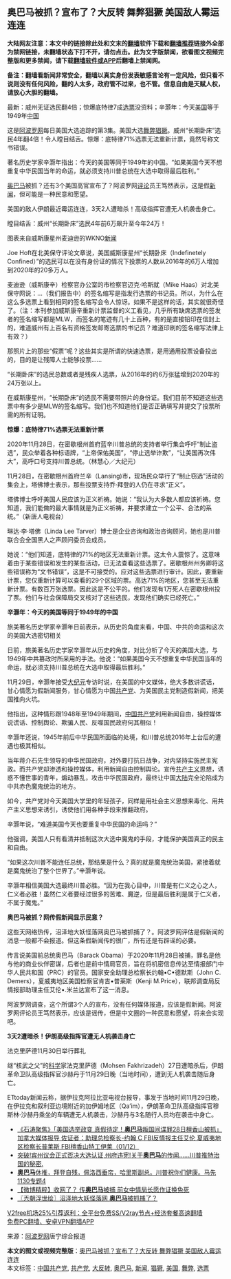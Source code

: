  <h2>奥巴马被抓？宣布了？大反转 舞弊猖獗 美国敌人霉运连连</h2> <p class="notice"><b>大陆网友注意：本文中的链接除此处和文末的<a href="https://github.com/bannedbook/fanqiang" >翻墙</a>软件下载和<a href="https://github.com/killgcd/justmysocks/blob/master/README.md">翻墙推荐</a>链接外全部为禁网链接，未翻墙状态下打不开，请勿点击。此为文字版禁闻，欲看图文视频完整版和更多禁闻，请下载<a href="https://github.com/bannedbook/fanqiang">翻墙软件或APP</a>后翻墙上禁闻网。</p><p>备注：翻墙看新闻非常安全，翻墙以真实身份发表敏感言论有一定风险，但只看不说则没有任何风险，翻的人太多，政府管不过来，也不管。信息自由是天赋人权，请放心大胆的翻墙。</b></p>  <div class="entry"> <p id="summary">最新：威州无证选民翻4倍；惊爆底特律7成<a href="https://www.bannedbook.org/bnews/tag/%E9%80%89%E7%A5%A8/" class="st_tag internal_tag" rel="tag" title="标签 选票 下的日志">选票</a>没资料；辛灏年：今天<a href="https://www.bannedbook.org/bnews/tag/%e7%be%8e%e5%9b%bd/" class="st_tag internal_tag" rel="tag" title="标签 美国 下的日志">美国</a>等于1949年<span class='wp_keywordlink_affiliate'><a href="https://www.bannedbook.org/" title="中国" target="_blank">中国</a></span></p> <p>这是<span class='wp_keywordlink_affiliate'><a href="https://www.aboluowang.com/" title="阿波罗网" target="_blank">阿波罗网</a></span>每日美国大选追踪的第3集。美国大选<a href="https://www.bannedbook.org/bnews/tag/%E8%88%9E%E5%BC%8A/" class="st_tag internal_tag" rel="tag" title="标签 舞弊 下的日志">舞弊</a><a href="https://www.bannedbook.org/bnews/tag/%E7%8C%96%E7%8D%97/" class="st_tag internal_tag" rel="tag" title="标签 猖獗 下的日志">猖獗</a>。威州“长期卧床”选民4年翻4倍！令人瞠目结舌。惊爆：底特律71%选票无法重新计票，竟然号称文书错误。</p> <p>著名历史学家辛灏年指出：今天的美国等同于1949年的中国。“如果美国今天不想重复中华民国当年的命运，就必须支持川普总统在大选中取得最后胜利。”</p> <p><a href="https://www.bannedbook.org/bnews/tag/%e5%a5%a5%e5%b7%b4%e9%a9%ac/" class="st_tag internal_tag" rel="tag" title="标签 奥巴马 下的日志">奥巴马</a>被抓？还有3个美国高官宣布了？阿波罗网<span class='wp_keywordlink_affiliate'><a href="https://www.bannedbook.org/bnews/comments/" title="新闻评论" target="_blank">评论</a></span>员王笃然表示，这是假<span class='wp_keywordlink_affiliate'><a href="https://www.bannedbook.org/" title="新闻">新闻</a></span>，但可能是一种民意和愿望。</p> <p>美国的敌人伊朗最近霉运连连，3天2人遭暗杀！高级指挥官遭无人机袭击身亡。</p> <p>瞠目结舌：威州“长期卧床”选民4年前6万飙升至今年24万！</p> <p>图表来自威斯康星州麦迪逊的WKNO<a href="https://www.bannedbook.org/bnews/tag/%E6%96%B0%E9%97%BB/" class="st_tag internal_tag" rel="tag" title="标签 新闻 下的日志">新闻</a></p> <p>Joe Hoft在北美保守评论文章说，美国威斯康星州“长期卧床（Indefinetely Confined）”的选民可以在没有身份证的情况下投票的人数从2016年的6万人增加到2020年的20多万人。</p> <p>麦迪逊（威斯康辛）检察官办公室的市检察官迈克·哈斯就（Mike Haas）对北美保守网说：…（我们报告中）的签名缩写是指发行选票的书记员。所以，为什么在这么多选票上看到相同的签名缩写会令人惊讶。如果不是这样的话，其实就很奇怪了。（注：本刊参加威斯康辛重新计票监督的义工看见，几乎所有缺席选票的签发者的签名缩写都是MLW，而签名的笔迹有几十上百种，有的是直接铅印在信封上的，难道威州有上百名有资格签发邮寄选票的书记员？难道印刷的签名缩写法律上有效？）</p>  <p>那照片上的那些“假票”呢？这些其实是所谓的快速选票，是用通用投票设备投出的，目的是让残障人士能够投票……</p> <p>“长期卧床”的选民总数或者是残疾人选票，从2016年的约6万张猛增到2020年的24万张以上。</p> <p>在威斯康星州，“长期卧床”的选民不需要带照片的身份证。我们目前不知道这些选票中有多少是MLW的签名缩写。我们也不知道他们是否正确填写并提交了投票所需的所有证明。</p> <p><strong>惊爆：底特律71%选票无法重新计票</strong></p> <p>2020年11月28日，在密歇根州首府蓝辛川普总统的支持者举行集会呼吁“制止盗选”，民众举着各种标语牌，“上帝保佑美国”，“停止选举诈欺”，“让美国再次伟大”，高呼口号支持川普总统。（林慧心／大纪元）</p> <p>11月28日，在密歇根州首府兰辛（Lansing)市，现场民众举行了“制止窃选”活动的集会上，塔佛博士表示，那些投票支持乔·拜登的人仍在寻求“正义”。</p> <p>塔佛博士呼吁美国人民应该为正义祈祷。她说：“我认为大多数人都应该祈祷。您知道，我们能做的最大事情就是为正义祈祷，并要求建立一个公平、合法的系统。”（新唐人电视台）</p> <p>琳达·李·塔佛（Linda Lee Tarver）博士是企业咨询和政治咨询顾问，她也是川普联合会全国黑人之声顾问委员会成员。</p> <p>她说：“他们知道，底特律的71%的地区无法重新计票。这太令人震惊了。这意味着由于某些错误和发生的某些活动，已无法查看这些选票了。密歇根州州务卿将这些错误称为“文书错误”，这是不可接受的。应对这些选票进行审计。因此，要重新计票，您仅重新计算可以查看的29个区域的票。高达71%的地区，您甚至无法重新计票。有数百万张选票。因此这是不公平的。他们发现有1万死人在密歇根州投了票。他们与社会保障局交叉核对了这些选民，发现他们确实已经死亡。”</p>  <p><strong>辛灏年：今天的美国等同于1949年的中国</strong></p> <p>旅美著名历史学家辛灏年日前表示，从历史的角度来看，中国、中共的命运和这次的美国大选密切相关</p> <p>日前，旅美著名历史学家辛灏年从历史的角度，对比分析了今天的美国大选，与1949年中共篡政时所采用的手法。他说：“如果美国今天不想重复中华民国当年的命运，就必须支持川普总统在大选中取得最后胜利。”</p> <p>11月29日，辛灏年接受<span class='wp_keywordlink_affiliate'><a href="http://www.epochtimes.com/" title="大纪元" target="_blank">大纪元</a></span>专访时说，在美国的中文媒体，绝大多数讲谎话，甘心情愿为假新闻服务，甘心情愿为中国<a href="https://www.bannedbook.org/bnews/tag/%e5%85%b1%e4%ba%a7%e5%85%9a/" class="st_tag internal_tag" rel="tag" title="标签 共产党 下的日志">共产党</a>、为美国民主党制造假新闻，把美国推向火坑。</p> <p>他指出，这种情形跟1948年至1949年期间，<a href="https://www.bannedbook.org/bnews/tag/%e4%b8%ad%e5%9b%bd%e5%85%b1%e4%ba%a7%e5%85%9a/" class="st_tag internal_tag" rel="tag" title="标签 中国共产党 下的日志">中国共产党</a>利用新闻自由，操控媒体说谎话、控制舆论、欺骗人民、反噬国民政府何其相似！</p> <p>辛灏年还说，1945年前后中华民国所面临的处境，和川普总统2016年上台后的遭遇也极其相似。</p> <p>当年蒋介石先生领导的中华民国政府，对外要打抗日战争，对内坚持实施民主宪政。而共产党却渗透和操控媒体，利用新闻自由控制舆论。宣传<span class='wp_keywordlink'><a href="https://www.bannedbook.org/forum2/topic6177.html" title="《共产主义的终极目的》" target="_blank">共产主义</a></span>思想，诱惑不懂世事的青年，煽动暴乱，攻击中华民国政府，最终让中国<span class='wp_keywordlink_affiliate'><a href="https://www.bannedbook.org/" title="大陆" target="_blank">大陆</a></span>完全沦陷成为中共赤色魔鬼统治的地方。</p> <p>如今，共产党对今天美国大学里的年轻孩子，同样是用社会主义思想来毒化、用共产主义思想来诱引，诱使他们用各种手段来推翻政府。</p> <p>辛灏年说，“难道美国今天也要重复中华民国的命运吗？”</p>  <p>他强调，美国人只有看清并抵制这次大选中魔鬼的手段，才能保护美国真正的民主和自由。</p> <p>“如果这次川普不能连任总统，那结果是什么？真的就是魔鬼统治美国，紧接着就是魔鬼统治了整个世界了。”辛灏年说。</p> <p>辛灏年相信美国大选最终川普必胜。“因为在我心目中，川普是有仁义之心之人，仁义者必胜！虽然仁义者要经过很多的苦难、魔逆，但是最后胜利是属于仁义者，不属于魔鬼。”</p> <p><strong>奥巴马被抓？网传假新闻显示民意？</strong></p> <p>这些天网络热传，沼泽地大妖怪落网奥巴马被抓捕了？。阿波罗网评估是假新闻的消息一般都不会报道。但这条假新闻传的很广，所有还是有辟谣的必要。</p> <p>传言说美国前总统奥巴马（Barack Obama）于2020年11月28日被捕，罪名是他与他的商业伙伴密谋，后者也是前中情局官员，旨在将机密信息传达至情报部门中华人民共和国（PRC）的官员。国家安全助理总检察长约翰•C•德默斯（John C. Demers），夏威夷地区美国检察官肯吉•普莱斯（Kenji M.Price），联邦调查局反情报部助理主任艾伦•.米兰达宣布了这一消息。</p> <p>阿波罗网调查，这个所谓3个人的宣布，没有任何媒体报道，应该是假新闻。阿波罗网评论员王笃然表示，应该是谣传，但是中文圈的一种民意和愿望，将来会实现吧。</p> <p><strong>3天2遭暗杀！伊朗高级指挥官遭无人机袭击身亡</strong></p> <p>法克里萨德11月30日举行葬礼</p>  <p>继“核武之父”的<span class='wp_keywordlink'><a href="https://www.bannedbook.org/forum11/topic309.html" title="禁片：“科学”的棍子" target="_blank">科学</a></span>家法克里萨德（Mohsen Fakhrizadeh）27日遭暗杀后，伊朗革命卫队高级指挥官沙赫丹于11月29日晚（当地时间），遭到无人机袭击随后身亡。</p> <p>ETtoday新闻云称，据伊拉克阿拉比亚电视台报导，事发于当地时间11月29日晚，在伊拉克和叙利亚边境附近的加伊姆地区（Qa&#8217;im），伊朗革命卫队高级指挥官穆斯林·沙赫丹乘坐的车辆遭无人机袭击，沙赫丹与3名随行人员均在袭击中身亡。</p> <ul class='op-related-articles' title='相关阅读'> <li><a href='https://www.bannedbook.org/bnews/bannedvideo/20201202/1440408.html' target='_blank'>《石涛聚焦》「美国选举政变 真假待定！<b>奥巴马</b>叛国间谍罪28日檀香山被抓」加拿大媒体报导 佐证者：助理总检察长-约翰 C FBI反情报主任艾伦 夏威夷地区检察长普莱斯 FBI檀香山特工伊莱（01/12）</a></li> <li><a href='https://www.bannedbook.org/bnews/bannedvideo/20201201/1440250.html' target='_blank'>突破!宾州议会正式否决大选认证,州府违宪!关于<b>奥巴马</b>的传闻……川普推特治国的秘密.</a></li> <li><a href='https://www.bannedbook.org/bnews/bannedvideo/20201201/1440052.html' target='_blank'><b>奥巴马</b>休推，拜登自残，佩洛西垂帘，哈里斯副总。川普祝你们健康。马先 1130专题4</a></li> <li><a href='https://www.bannedbook.org/bnews/comments/20201201/1440047.html' target='_blank'>【微博精粹】收网了？ 传<b>奥巴马</b>被捕 前女中情局长愿作证换免死</a></li> <li><a href='https://www.bannedbook.org/bnews/ssgc/20201201/1439836.html' target='_blank'>〖兲朝浮世绘〗沼泽地大妖怪落网 <b>奥巴马</b>被抓捕了？</a></li> </ul> <p class="texttj"> <a href="https://github.com/bannedbook/fanqiang/wiki/V2ray%E6%9C%BA%E5%9C%BA" target="_blank">V2free机场25%引荐返利：全平台免费SS/V2ray节点+经济套餐高速翻墙</a><br/> <a href="https://github.com/bannedbook/fanqiang/wiki/%E7%A6%81%E9%97%BB%E7%BD%91%E5%AE%89%E5%8D%93%E7%BF%BB%E5%A2%99%E6%96%B0%E9%97%BBAPP" target="_blank">免费PC翻墙、安卓VPN翻墙APP</a></p><p> 来源：<a href="https://www.aboluowang.com/2020/1202/1529371.html" target="_blank">阿波罗网</a>唐宁综合报道 </p><a name='sharetosocial'></a>       <div><b>本文的图文或视频完整版</b>：<a href='https://www.bannedbook.org/bnews/topimagenews/20201202/1440425.html'>奥巴马被抓？宣布了？大反转 舞弊猖獗 美国敌人霉运连连</a></div>  </div><!--END ENTRY--> <div class="postfooter"> <div>本文标签：<a href="https://www.bannedbook.org/bnews/tag/%e4%b8%ad%e5%9b%bd%e5%85%b1%e4%ba%a7%e5%85%9a/" rel="tag">中国共产党</a>, <a href="https://www.bannedbook.org/bnews/tag/%e5%85%b1%e4%ba%a7%e5%85%9a/" rel="tag">共产党</a>, <a href="https://www.bannedbook.org/bnews/tag/%E5%A4%A7%E5%8F%8D%E8%BD%AC/" rel="tag">大反转</a>, <a href="https://www.bannedbook.org/bnews/tag/%e5%a5%a5%e5%b7%b4%e9%a9%ac/" rel="tag">奥巴马</a>, <a href="https://www.bannedbook.org/bnews/tag/%E6%96%B0%E9%97%BB/" rel="tag">新闻</a>, <a href="https://www.bannedbook.org/bnews/tag/%E7%8C%96%E7%8D%97/" rel="tag">猖獗</a>, <a href="https://www.bannedbook.org/bnews/tag/%e7%be%8e%e5%9b%bd/" rel="tag">美国</a>, <a href="https://www.bannedbook.org/bnews/tag/%E8%88%9E%E5%BC%8A/" rel="tag">舞弊</a>, <a href="https://www.bannedbook.org/bnews/tag/%E9%80%89%E7%A5%A8/" rel="tag">选票</a></div>  </div><!--END POSTFOOTER--> 